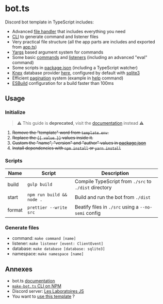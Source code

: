 # bot.ts

Discord bot template in TypeScript includes:

- Advanced [file handler](src/app/handler.ts) that includes everything you need
- [CLI](https://www.npmjs.com/package/make-bot.ts) to generate command and listener files
- Very practical file structure (all the app parts are includes and exported from [app.ts](src/app.ts))
- [Yargs](http://yargs.js.org/) based argument system for commands
- Some basic [commands](src/commands) and [listeners](src/listeners) (including an advanced "eval" command)
- Some scripts in [package.json](package.json) (including a TypeScript watcher)
- [Knex](http://knexjs.org/) database provider [here](src/app/database.ts), configured by default with [sqlite3](https://www.npmjs.com/package/sqlite3)
- Efficient [pagination](src/app/pagination.ts) system (example in [help](src/commands/help.ts#L108) command)
- [ESBuild](https://esbuild.github.io) configuration for a build faster than 100ms

## Usage

### Initialize

> **⚠** This guide is **deprecated**, visit the [documentation](https://ghom.gitbook.io/bot-ts/) instead **⚠**

1. ~~Remove the "template" word from `template.env`.~~
2. ~~Replace the `{{ value }}` values inside it.~~
3. ~~Custom the "name", "version" and "author" values in [package.json](package.json)~~
4. ~~Install dependencies with `npm install` or `yarn install`~~

### Scripts

| Name   | Script                    | Description                                           |
| ------ | ------------------------- | ----------------------------------------------------- |
| build  | `gulp build`              | Compile TypeScript from `./src` to `./dist` directory |
| start  | `npm run build && node .` | Build and run the bot from `./dist`                   |
| format | `prettier --write src`    | Beatify files in `./src` using a `--no-semi` config   |

### Generate files

- command: `make command [name]`
- listener: `make listener [event: ClientEvent]`
- database: `make database [database: sqlite3]`
- namespace: `make namespace [name]`

## Annexes

- bot.ts [documentation](https://ghom.gitbook.io/bot-ts/)
- [`make-bot.ts` CLI on NPM](https://www.npmjs.com/package/make-bot.ts)
- Discord server: [Les Laboratoires JS](https://discord.gg/3vC2XWK)
- You want to [use this template](https://github.com/CamilleAbella/bot.ts/generate) ?
